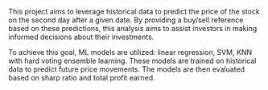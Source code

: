 This project aims to leverage historical data to predict the price of the stock on the second day after a given date. By providing a buy/sell reference based on these predictions, this analysis aims to assist investors in making informed decisions about their investments.

To achieve this goal, ML models are utilized: linear regression, SVM, KNN with hard voting ensemble learning. These models are trained on historical data to predict future price movements. The models are then evaluated based on sharp ratio and total profit earned. 
